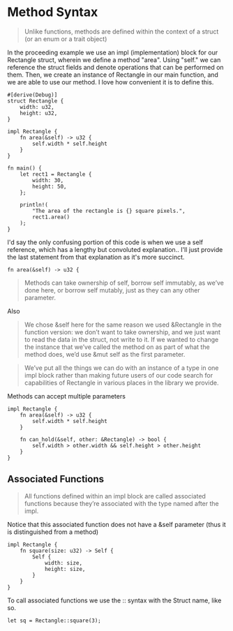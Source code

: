 # Method Syntax

>Unlike functions, methods are defined within the context of a struct (or an enum or a trait object)

In the proceeding example we use an impl (implementation) block for our Rectangle struct, wherein we define a method "area". Using "self." we can reference the struct fields and denote operations that can be performed on them. Then, we create an instance of Rectangle in our main function, and we are able to use our method. I love how convenient it is to define this.

```
#[derive(Debug)]
struct Rectangle {
    width: u32,
    height: u32,
}

impl Rectangle {
    fn area(&self) -> u32 {
        self.width * self.height
    }
}

fn main() {
    let rect1 = Rectangle {
        width: 30,
        height: 50,
    };

    println!(
        "The area of the rectangle is {} square pixels.",
        rect1.area()
    );
}
```

I'd say the only confusing portion of this code is when we use a self reference, which has a lengthy but convoluted explanation.. I'll just provide the last statement from that explanation as it's more succinct.

```
fn area(&self) -> u32 {
```

>Methods can take ownership of self, borrow self immutably, as we’ve done here, or borrow self mutably, just as they can any other parameter.

Also

>We chose &self here for the same reason we used &Rectangle in the function version: we don’t want to take ownership, and we just want to read the data in the struct, not write to it. If we wanted to change the instance that we’ve called the method on as part of what the method does, we’d use &mut self as the first parameter.

>We’ve put all the things we can do with an instance of a type in one impl block rather than making future users of our code search for capabilities of Rectangle in various places in the library we provide.

Methods can accept multiple parameters

```
impl Rectangle {
    fn area(&self) -> u32 {
        self.width * self.height
    }

    fn can_hold(&self, other: &Rectangle) -> bool {
        self.width > other.width && self.height > other.height
    }
}

```

## Associated Functions

>All functions defined within an impl block are called associated functions because they’re associated with the type named after the impl.

Notice that this associated function does not have a &self parameter (thus it is distinguished from a method)

```
impl Rectangle {
    fn square(size: u32) -> Self {
        Self {
            width: size,
            height: size,
        }
    }
}
```

To call associated functions we use the :: syntax with the Struct name, like so.

```
let sq = Rectangle::square(3);
```
